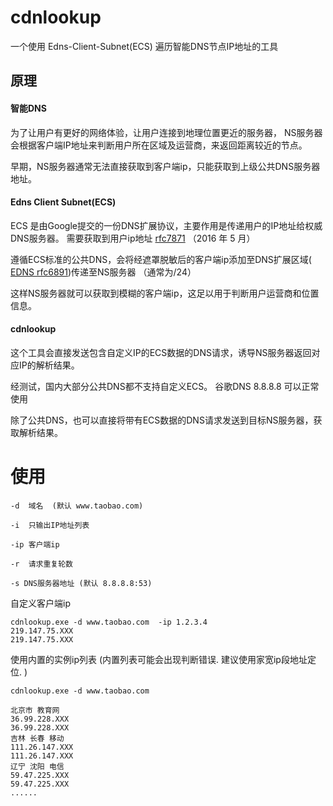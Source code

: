 #  cdnlookup 
一个使用 Edns-Client-Subnet(ECS) 遍历智能DNS节点IP地址的工具

## 原理

#### 智能DNS
为了让用户有更好的网络体验，让用户连接到地理位置更近的服务器， NS服务器会根据客户端IP地址来判断用户所在区域及运营商，来返回距离较近的节点。

早期，NS服务器通常无法直接获取到客户端ip，只能获取到上级公共DNS服务器地址。

####  Edns Client Subnet(ECS)

ECS 是由Google提交的一份DNS扩展协议，主要作用是传递用户的IP地址给权威DNS服务器。
需要获取到用户ip地址 
[rfc7871](https://datatracker.ietf.org/doc/html/rfc7871) （2016 年 5 月）

遵循ECS标准的公共DNS，会将经遮罩脱敏后的客户端ip添加至DNS扩展区域( [EDNS rfc6891](https://datatracker.ietf.org/doc/html/rfc6891))传递至NS服务器 （通常为/24）

这样NS服务器就可以获取到模糊的客户端ip，这足以用于判断用户运营商和位置信息。

####  cdnlookup
这个工具会直接发送包含自定义IP的ECS数据的DNS请求，诱导NS服务器返回对应IP的解析结果。

经测试，国内大部分公共DNS都不支持自定义ECS。  谷歌DNS 8.8.8.8 可以正常使用

除了公共DNS，也可以直接将带有ECS数据的DNS请求发送到目标NS服务器，获取解析结果。

# 使用
````
-d  域名  (默认 www.taobao.com)

-i  只输出IP地址列表

-ip 客户端ip

-r  请求重复轮数

-s DNS服务器地址 (默认 8.8.8.8:53)
````

自定义客户端ip
````
cdnlookup.exe -d www.taobao.com  -ip 1.2.3.4
219.147.75.XXX
219.147.75.XXX
````

使用内置的实例ip列表 (内置列表可能会出现判断错误. 建议使用家宽ip段地址定位. )
````
cdnlookup.exe -d www.taobao.com

北京市 教育网
36.99.228.XXX
36.99.228.XXX
吉林 长春 移动
111.26.147.XXX
111.26.147.XXX
辽宁 沈阳 电信
59.47.225.XXX
59.47.225.XXX
......
````

